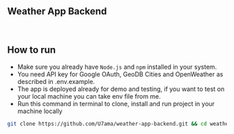 ## Weather App Backend

<br />

## How to run

- Make sure you already have `Node.js` and `npm` installed in your system.
- You need API key for Google OAuth, GeoDB Cities and OpenWeather as described in .env.example.
- The app is deployed already for demo and testing, if you want to test on your local machine you can take env file from me.
- Run this command in terminal to clone, install and run project in your machine locally

```bash
git clone https://github.com/U7ama/weather-app-backend.git && cd weather-app-backend && npm install && npm run dev

```
